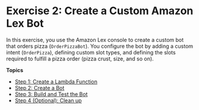 # Exercise 2: Create a Custom Amazon Lex Bot

In this exercise, you use the Amazon Lex console to create a custom bot that orders pizza (`OrderPizzaBot`). You configure the bot by adding a custom intent (`OrderPizza`), defining custom slot types, and defining the slots required to fulfill a pizza order (pizza crust, size, and so on).

**Topics**
+ [Step 1: Create a Lambda Function](ex2-step1.md)
+ [Step 2: Create a Bot](ex2-step2.md)
+ [Step 3: Build and Test the Bot](ex2-step3.md)
+ [Step 4 (Optional): Clean up](ex2-step4.md)